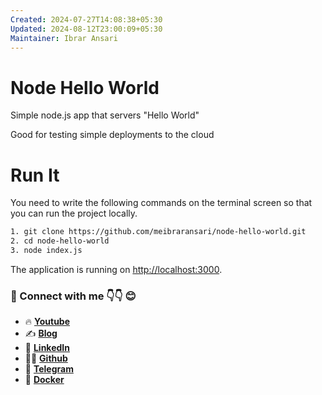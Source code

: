 ```yaml
---
Created: 2024-07-27T14:08:38+05:30
Updated: 2024-08-12T23:00:09+05:30
Maintainer: Ibrar Ansari
---
```

# Node Hello World

Simple node.js app that servers "Hello World"

Good for testing simple deployments to the cloud

# Run It

You need to write the following commands on the terminal screen so that you can run the project locally.

```sh
1. git clone https://github.com/meibraransari/node-hello-world.git
2. cd node-hello-world
3. node index.js
```

The application is running on [http://localhost:3000](http://localhost:3000).

### 💼 Connect with me 👇👇 😊

- 🔥 [**Youtube**](https://www.youtube.com/@DevOpsinAction?sub_confirmation=1)
- ✍ [**Blog**](https://ibraransari.blogspot.com/)
- 💼 [**LinkedIn**](https://www.linkedin.com/in/ansariibrar/)
- 👨‍💻 [**Github**](https://github.com/meibraransari?tab=repositories)
- 💬 [**Telegram**](https://t.me/DevOpsinActionTelegram)
- 🐳 [**Docker**](https://hub.docker.com/u/ibraransaridocker)
